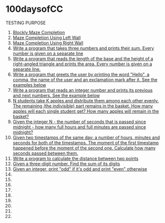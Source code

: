 # 100daysofCC
TESTING PURPOSE

1. [Blockly Maze Completion](0.1Level10.md)
2. [Maze Completion Using Left Wall](0.3HugLeft.md)
3. [Maze Completion Using Right Wall](0.3HugRight.md)
4. [Write a program that takes three numbers and prints their sum. Every number is given on a separate line](1.1Sum.md)
5. [Write a program that reads the length of the base and the height of a right-angled triangle and prints the area. Every number is given on a separate line.](1.2Area.md) 
6. [Write a program that greets the user by printing the word "Hello", a comma, the name of the user and an exclamation mark after it. See the examples below](1.3Print.md)
7. [Write a program that reads an integer number and prints its previous and next numbers. See the example below](1.4Previous.md)
8. [N students take K apples and distribute them among each other evenly. The remaining (the indivisible) part remains in the basket. How many apples will each single student get? How many apples will remain in the basket?](1.5.md)
9. [Given the integer N - the number of seconds that is passed since midnight - how many full hours and full minutes are passed since midnight?](1.6.md)
10. [Given two timestamps of the same day: a number of hours, minutes and seconds for both of the timestamps. The moment of the first timestamp happened before the moment of the second one. Calculate how many seconds passed between them.](1.7.md)
11. [Write a program to calculate the distance between two points](1.8.md)
12. [Given a three-digit number. Find the sum of its digits](2.5.md)
13. [Given an integer, print "odd" if it's odd and print "even" otherwise](3.1.md)
14. []()
15. []()
16. []()
17. []()
18. []()
19. []()
20. []()
21. []()
22. []()
